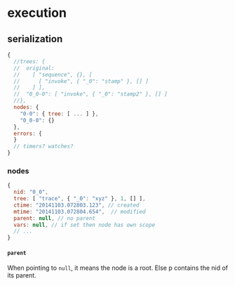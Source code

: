 
# execution

## serialization

```js
{
  //trees: {
  //  original:
  //    [ "sequence", {}, [
  //      [ "invoke", { "_0": "stamp" }, [] ]
  //    ] ],
  //  "0_0-0": [ "invoke", { "_0": "stamp2" }, [] ]
  //},
  nodes: {
    "0-0": { tree: [ ... ] },
    "0_0-0": {}
  },
  errors: {
  }
  // timers? watches?
}
```
### nodes

```js
{
  nid: "0_0",
  tree: [ "trace", { "_0": "xyz" }, 1, [] ],
  ctime: "20141103.072803.123", // created
  mtime: "20141103.072804.654",  // modified
  parent: null, // no parent
  vars: null, // if set then node has own scope
  // ...
}
```

#### `parent`

When pointing to `null`, it means the node is a root.
Else p contains the nid of its parent.

